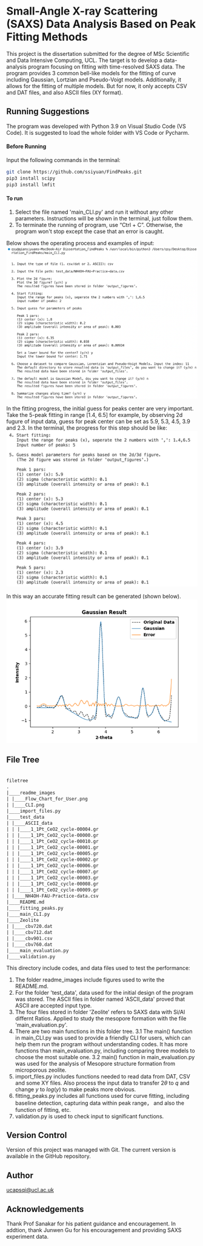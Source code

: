 

# Small-Angle X-ray Scattering (SAXS) Data Analysis Based on Peak Fitting Methods

This project is the dissertation submitted for the degree of MSc Scientific and Data Intensive Computing, UCL. The target is to develop a data-analysis program focusing on fitting with time-resolved SAXS data. The program provides 3 common bell-like models for the fitting of curve including Gaussian, Lortzian and Pseudo-Voigt models. Additionally, it allows for the fitting of multiple models. But for now, it only accepts CSV and DAT files, and also ASCII files (XY format). 




## Running Suggestions
The program was developed with Python 3.9 on Visual Studio Code (VS Code). It is suggested to load the whole folder with VS Code or Pycharm. 


#### Before Running
Input the following commands in the terminal:
```sh
git clone https://github.com/ssiyuan/FindPeaks.git 
pip3 install scipy
pip3 install lmfit

```

#### **To run**
1. Select the file named 'main_CLI.py' and run it without any other parameters. Instructions will be shown in the terminal, just follow them. 
2. To terminate the running of program, use “Ctrl + C”. Otherwise, the program won't stop except the case that an error is caught.

Below shows the operating process and examples of input:
![image](https://github.com/ssiyuan/FindPeaks/blob/main/readme_images/CLI.png)

In the fitting progress, the initial guess for peaks center are very important. Take the 5-peak fitting in range [1.4, 6.5] for example, by observing 2d fugure of input data, guess for peak center can be set as 5.9, 5.3, 4.5, 3.9 and 2.3. In the terminal, the progress for this step should be like:
![image](https://github.com/ssiyuan/FindPeaks/blob/main/readme_images/input_example_ascii.png)

In this way an accurate fitting result can be generated (shown below). 
![image](https://github.com/ssiyuan/FindPeaks/blob/main/readme_images/5_peak_example.png)


## File Tree
```

filetree 
.
|____readme_images
| |____Flow_Chart_for_User.png
| |____CLI.png
|____import_files.py
|____test_data
| |____ASCII_data
| | |____1_1Pt_CeO2_cycle-00004.gr
| | |____1_1Pt_CeO2_cycle-00000.gr
| | |____1_1Pt_CeO2_cycle-00010.gr
| | |____1_1Pt_CeO2_cycle-00001.gr
| | |____1_1Pt_CeO2_cycle-00005.gr
| | |____1_1Pt_CeO2_cycle-00002.gr
| | |____1_1Pt_CeO2_cycle-00006.gr
| | |____1_1Pt_CeO2_cycle-00007.gr
| | |____1_1Pt_CeO2_cycle-00003.gr
| | |____1_1Pt_CeO2_cycle-00008.gr
| | |____1_1Pt_CeO2_cycle-00009.gr
| |____NH4OH-FAU-Practice-data.csv
|____README.md
|____fitting_peaks.py
|____main_CLI.py
|____Zeolite
| |____cbv720.dat
| |____cbv712.dat
| |____cbv901.csv
| |____cbv760.dat
|____main_evaluation.py
|____validation.py

```
This directory include codes, and data files used to test the performance:

1. The folder readme_images include figures used to write the README.md.
2. For the folder 'test_data', data used for the initial design of the program was stored. The ASCII files in folder named 'ASCII_data' proved that ASCII are accepted input type. 
3. The four files stored in folder 'Zeolite' refers to SAXS data with Si/Al differnt Ratios. Applied to study the mesopore formation with the file 'main_evaluation.py'.
4. There are two main functions in this folder tree. 
    3.1 The main() function in main_CLI.py was used to provide a friendly CLI for users, which can help them run the program without understanding codes. It has more functions than main_evaluation.py, including comparing three models to choose the most suitable one. 
    3.2 main() function in main_evaluation.py was used for the analysis of Mesopore structure formation from microporous zeolite. 
5. import_files.py includes functions needed to read data from DAT, CSV and some XY files. Also process the input data to transfer $2\theta$ to $q$ and change $y$ to $log(y)$ to make peaks more obvious.
6. fitting_peaks.py includes all functions used for curve fitting, including baseline detection, capturing data within peak range， and also the function of fitting, etc.
7. validation.py is used to check input to significant functions.



## Version Control

Version of this project was managed with Git. The current version is available in the GitHub repository.


## Author

ucapsqi@ucl.ac.uk


## Acknowledgements

Thank Prof Sanakar for his patient guidance and encouragement. In addtion, thank Junwen Gu for his encouragement and providing SAXS experiment data.

